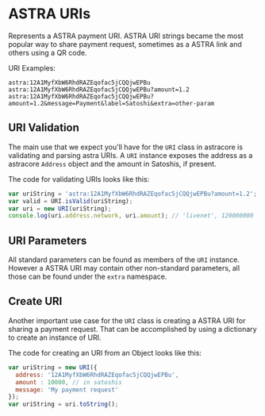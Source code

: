# ASTRA URIs
Represents a ASTRA payment URI. ASTRA URI strings became the most popular way to share payment request, sometimes as a ASTRA link and others using a QR code.

URI Examples:

```
astra:12A1MyfXbW6RhdRAZEqofac5jCQQjwEPBu
astra:12A1MyfXbW6RhdRAZEqofac5jCQQjwEPBu?amount=1.2
astra:12A1MyfXbW6RhdRAZEqofac5jCQQjwEPBu?amount=1.2&message=Payment&label=Satoshi&extra=other-param
```

## URI Validation
The main use that we expect you'll have for the `URI` class in astracore is validating and parsing astra URIs. A `URI` instance exposes the address as a astracore `Address` object and the amount in Satoshis, if present.

The code for validating URIs looks like this:

```javascript
var uriString = 'astra:12A1MyfXbW6RhdRAZEqofac5jCQQjwEPBu?amount=1.2';
var valid = URI.isValid(uriString);
var uri = new URI(uriString);
console.log(uri.address.network, uri.amount); // 'livenet', 120000000
```

## URI Parameters
All standard parameters can be found as members of the `URI` instance. However a ASTRA URI may contain other non-standard parameters, all those can be found under the `extra` namespace.

## Create URI
Another important use case for the `URI` class is creating a ASTRA URI for sharing a payment request. That can be accomplished by using a dictionary to create an instance of URI.

The code for creating an URI from an Object looks like this:

```javascript
var uriString = new URI({
  address: '12A1MyfXbW6RhdRAZEqofac5jCQQjwEPBu',
  amount : 10000, // in satoshis
  message: 'My payment request'
});
var uriString = uri.toString();
```
